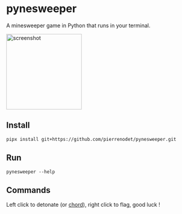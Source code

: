 # pynesweeper

A minesweeper game in Python that runs in your terminal.

<img src="screenshot.png" alt="screenshot" width="200"/>

## Install

```console
pipx install git+https://github.com/pierrenodet/pynesweeper.git
```

## Run

```console
pynesweeper --help
```

## Commands

Left click to detonate (or [chord](https://minesweepergame.com/strategy/efficiency.php)), right click to flag, good luck !
